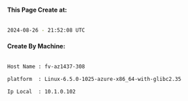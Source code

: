 
   
#### This Page Create at:

```bash

2024-08-26 - 21:52:08 UTC

```

#### Create By Machine:

```bash

Host Name : fv-az1437-308

platform  : Linux-6.5.0-1025-azure-x86_64-with-glibc2.35

Ip Local  : 10.1.0.102

```

